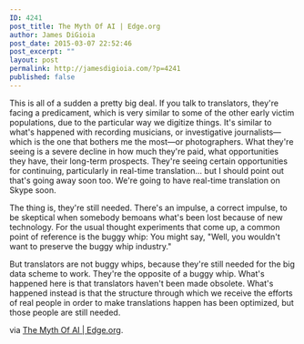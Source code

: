 ```yaml
---
ID: 4241
post_title: The Myth Of AI | Edge.org
author: James DiGioia
post_date: 2015-03-07 22:52:46
post_excerpt: ""
layout: post
permalink: http://jamesdigioia.com/?p=4241
published: false
---
```

This is all of a sudden a pretty big deal. If you talk to translators, they're facing a predicament, which is very similar to some of the other early victim populations, due to the particular way we digitize things. It's similar to what's happened with recording musicians, or investigative journalists—which is the one that bothers me the most—or photographers. What they're seeing is a severe decline in how much they're paid, what opportunities they have, their long-term prospects. They're seeing certain opportunities for continuing, particularly in real-time translation… but I should point out that's going away soon too. We're going to have real-time translation on Skype soon.

The thing is, they're still needed. There's an impulse, a correct impulse, to be skeptical when somebody bemoans what's been lost because of new technology. For the usual thought experiments that come up, a common point of reference is the buggy whip: You might say, "Well, you wouldn't want to preserve the buggy whip industry."

But translators are not buggy whips, because they're still needed for the big data scheme to work. They're the opposite of a buggy whip. What's happened here is that translators haven't been made obsolete. What's happened instead is that the structure through which we receive the efforts of real people in order to make translations happen has been optimized, but those people are still needed.

via [The Myth Of AI | Edge.org][1].

 [1]: http://edge.org/conversation/the-myth-of-ai